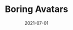 ---
title: 'Boring Avatars'
link: https://boringavatars.com
description: Boring avatars is a tiny JavaScript React library that generates custom, SVG-based, round avatars from any username and color palette. 
content-type: tool
tags: [tools]
date: 2021-07-01
---